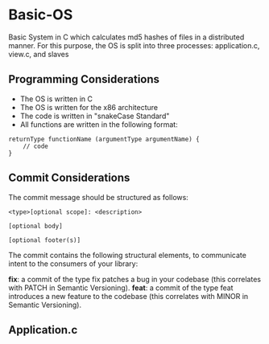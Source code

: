 # Basic-OS
Basic System in C which calculates md5 hashes of files in a distributed manner.
For this purpose, the OS is split into three processes: application.c, view.c, and slaves

## Programming Considerations
* The OS is written in C
* The OS is written for the x86 architecture
* The code is written in "snakeCase Standard"
* All functions are written in the following format:
```
returnType functionName (argumentType argumentName) {
    // code
} 
```

## Commit Considerations
The commit message should be structured as follows:
```
<type>[optional scope]: <description>

[optional body]

[optional footer(s)]
```
The commit contains the following structural elements, to communicate intent to the consumers of your library:

__fix__: a commit of the type fix patches a bug in your codebase (this correlates with PATCH in Semantic Versioning).
__feat__: a commit of the type feat introduces a new feature to the codebase (this correlates with MINOR in Semantic Versioning).

## Application.c
